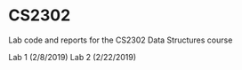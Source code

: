 # CS2302
Lab code and reports for the CS2302 Data Structures course

Lab 1 (2/8/2019)
Lab 2 (2/22/2019)
